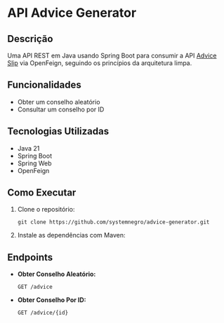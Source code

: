 # API Advice Generator

## Descrição

Uma API REST em Java usando Spring Boot para consumir a API <a href="https://api.adviceslip.com" target="_blank">Advice Slip</a> via OpenFeign, seguindo os princípios da arquitetura limpa.

## Funcionalidades

- Obter um conselho aleatório
- Consultar um conselho por ID

## Tecnologias Utilizadas

- Java 21
- Spring Boot
- Spring Web
- OpenFeign

## Como Executar

1. Clone o repositório:
    ```
    git clone https://github.com/systemnegro/advice-generator.git
    ```

2. Instale as dependências com Maven:

## Endpoints

- **Obter Conselho Aleatório:**
    ```
    GET /advice
    ```
- **Obter Conselho Por ID:**
    ```
    GET /advice/{id}
    ```
